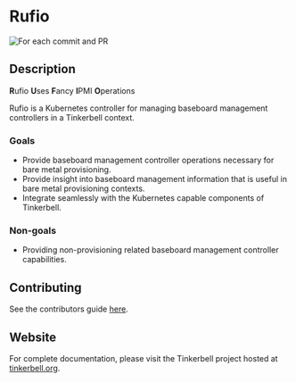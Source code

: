 # Rufio

![For each commit and PR](https://github.com/tinkerbell/rufio/workflows/For%20each%20commit%20and%20PR/badge.svg)

## Description

**R**ufio 
**U**ses 
**F**ancy 
**I**PMI 
**O**perations

Rufio is a Kubernetes controller for managing baseboard management controllers in a Tinkerbell context.

### Goals

* Provide baseboard management controller operations necessary for bare metal provisioning.
* Provide insight into baseboard management information that is useful in bare metal provisioning contexts.
* Integrate seamlessly with the Kubernetes capable components of Tinkerbell.

### Non-goals

* Providing non-provisioning related baseboard management controller capabilities.

## Contributing

See the contributors guide [here](CONTRIBUTING.md).

## Website

For complete documentation, please visit the Tinkerbell project hosted at [tinkerbell.org](https://tinkerbell.org).
